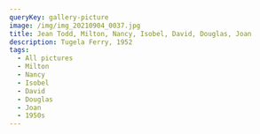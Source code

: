 ```yaml
---
queryKey: gallery-picture
image: /img/img_20210904_0037.jpg
title: Jean Todd, Milton, Nancy, Isobel, David, Douglas, Joan
description: Tugela Ferry, 1952
tags:
  - All pictures
  - Milton
  - Nancy
  - Isobel
  - David
  - Douglas
  - Joan
  - 1950s
---
```

